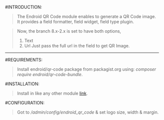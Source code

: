 #INTRODUCTION:

> The Endroid QR Code module enables to generate a QR Code image.
> It provides a field formatter, field widget, field type plugin.

> Now, the branch 8.x-2.x is set to have both options,
>  1. Text
>  2. Url
> Just pass the full url in the field to get QR Image.

*********
#REQUIREMENTS:

> Install endroid/qr-code package from packagist.org using:
>   *composer require endroid/qr-code-bundle*.

#INSTALLATION:

> Install in like any other module [link](https://www.drupal.org/docs/8/extending-drupal-8/installing-drupal-8-modules).

#CONFIGURATION:

> Got to */admin/config/endroid_qr_code* & set logo size, width & margin.
